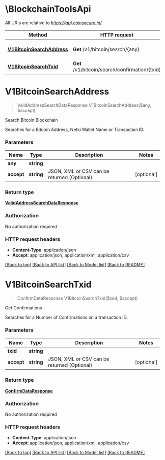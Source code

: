 # \BlockchainToolsApi

All URIs are relative to *https://api.coinsecure.in/*

Method | HTTP request | Description
------------- | ------------- | -------------
[**V1BitcoinSearchAddress**](BlockchainToolsApi.md#V1BitcoinSearchAddress) | **Get** /v1/bitcoin/search/{any} | Search Bitcoin Blockchain
[**V1BitcoinSearchTxid**](BlockchainToolsApi.md#V1BitcoinSearchTxid) | **Get** /v1/bitcoin/search/confirmation/{txid} | Get Confirmations


# **V1BitcoinSearchAddress**
> ValidAddressSearchDataResponse V1BitcoinSearchAddress($any, $accept)

Search Bitcoin Blockchain

Searches for a Bitcoin Address, Netki Wallet Name or Transaction ID.


### Parameters

Name | Type | Description  | Notes
------------- | ------------- | ------------- | -------------
 **any** | **string**|  | 
 **accept** | **string**| JSON, XML or CSV can be returned (Optional) | [optional] 

### Return type

[**ValidAddressSearchDataResponse**](ValidAddressSearchDataResponse.md)

### Authorization

No authorization required

### HTTP request headers

 - **Content-Type**: application/json
 - **Accept**: application/json, application/xml, application/csv

[[Back to top]](#) [[Back to API list]](../README.md#documentation-for-api-endpoints) [[Back to Model list]](../README.md#documentation-for-models) [[Back to README]](../README.md)

# **V1BitcoinSearchTxid**
> ConfirmDataResponse V1BitcoinSearchTxid($txid, $accept)

Get Confirmations

Searches for a Number of Confirmations on a transaction ID.


### Parameters

Name | Type | Description  | Notes
------------- | ------------- | ------------- | -------------
 **txid** | **string**|  | 
 **accept** | **string**| JSON, XML or CSV can be returned (Optional) | [optional] 

### Return type

[**ConfirmDataResponse**](ConfirmDataResponse.md)

### Authorization

No authorization required

### HTTP request headers

 - **Content-Type**: application/json
 - **Accept**: application/json, application/xml, application/csv

[[Back to top]](#) [[Back to API list]](../README.md#documentation-for-api-endpoints) [[Back to Model list]](../README.md#documentation-for-models) [[Back to README]](../README.md)

